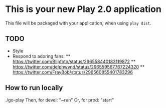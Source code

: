 # This is your new Play 2.0 application

This file will be packaged with your application, when using `play dist`.

## TODO

* Style
* Respond to adoring fans:
** https://twitter.com/Blipfoto/status/296558440183119872
** https://twitter.com/delphwynd/status/296559567767224320
** https://twitter.com/FrayBob/status/296560855401783296

## How to run locally

./go-play
Then, for devel: "~run"
Or, for prod: "start"

